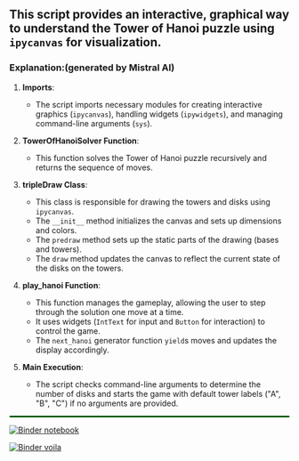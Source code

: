 ## This script provides an interactive, graphical way to understand the Tower of Hanoi puzzle using `ipycanvas` for visualization.

### Explanation:(generated by Mistral AI)

1. **Imports**:
   - The script imports necessary modules for creating interactive graphics (`ipycanvas`), handling widgets (`ipywidgets`), and managing command-line arguments (`sys`).

2. **TowerOfHanoiSolver Function**:
   - This function solves the Tower of Hanoi puzzle recursively and returns the sequence of moves.

3. **tripleDraw Class**:
   - This class is responsible for drawing the towers and disks using `ipycanvas`.
   - The `__init__` method initializes the canvas and sets up dimensions and colors.
   - The `predraw` method sets up the static parts of the drawing (bases and towers).
   - The `draw` method updates the canvas to reflect the current state of the disks on the towers.

4. **play_hanoi Function**:
   - This function manages the gameplay, allowing the user to step through the solution one move at a time.
   - It uses widgets (`IntText` for input and `Button` for interaction) to control the game.
   - The `next_hanoi` generator function `yield`s moves and updates the display accordingly.

5. **Main Execution**:
   - The script checks command-line arguments to determine the number of disks and starts the game with default tower labels ("A", "B", "C") if no arguments are provided.

<hr style="border: 1px solid green;  border-radius: 2px;   margin-top: 0px; margin-bottom: 0px;">

[![Binder](https://mybinder.org/badge_logo.svg) notebook](https://mybinder.org/v2/gh/sergio53/pypi.git/HEAD?urlpath=%2Fdoc%2Ftree%2Fhanoi%2Fhanoi_ipycanvas%2FHanoi_ipycanvas.ipynb)

[![Binder](https://mybinder.org/badge_logo.svg) voila](https://mybinder.org/v2/gh/sergio53/pypi.git/HEAD?urlpath=voila%2Frender%2Fhanoi%2Fhanoi_ipycanvas%2FHanoi_ipycanvas.ipynb)
